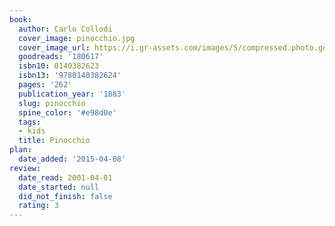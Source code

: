 ```yaml
---
book:
  author: Carlo Collodi
  cover_image: pinocchio.jpg
  cover_image_url: https://i.gr-assets.com/images/S/compressed.photo.goodreads.com/books/1327938097l/180617._SX98_.jpg
  goodreads: '180617'
  isbn10: 0140382623
  isbn13: '9780140382624'
  pages: '262'
  publication_year: '1883'
  slug: pinocchio
  spine_color: '#e98d0e'
  tags:
  - kids
  title: Pinocchio
plan:
  date_added: '2015-04-08'
review:
  date_read: 2001-04-01
  date_started: null
  did_not_finish: false
  rating: 3
---
```

